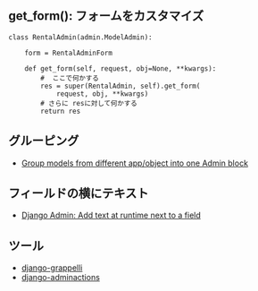 ## get_form(): フォームをカスタマイズ

~~~
class RentalAdmin(admin.ModelAdmin):                                                

    form = RentalAdminForm                                                          
                                                                                    
    def get_form(self, request, obj=None, **kwargs):                                
		#  ここで何かする                                                                                    
        res = super(RentalAdmin, self).get_form(                                    
            request, obj, **kwargs)                                                 
		# さらに resに対して何かする                                                                                    
        return res  
~~~        

## グルーピング

- [Group models from different app/object into one Admin block](https://stackoverflow.com/questions/10561091/group-models-from-different-app-object-into-one-admin-block)

## フィールドの横にテキスト

- [Django Admin: Add text at runtime next to a field](https://stackoverflow.com/questions/6304176/django-admin-add-text-at-runtime-next-to-a-field)


## ツール

- [django-grappelli](http://django-grappelli.readthedocs.org/en/latest/index.html)
- [django-adminactions](https://github.com/saxix/django-adminactions)
